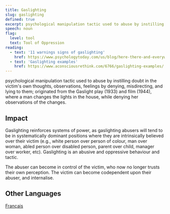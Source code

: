 ```yaml
---
title: Gaslighting
slug: gaslighting
defined: true
excerpt: psychological manipulation tactic used to abuse by instilling doubt in the victim's own thoughts, observations, feelings by denying, misdirecting, and lying to them; from the Gaslight play (1933) and film (1944)
speech: noun
flag:
  level: tool
  text: Tool of Oppression
reading:
  - text: '11 warnings signs of gaslighting'
    href: https://www.psychologytoday.com/us/blog/here-there-and-everywhere/201701/11-warning-signs-gaslighting
  - text: 'Gaslighting examples'
    href: https://www.aconsciousrethink.com/6766/gaslighting-examples/
---
```


psychological manipulation tactic used to abuse by instilling doubt in the victim's own thoughts, observations, feelings by denying, misdirecting, and lying to them; originated from the Gaslight play (1933) and film (1944), where a man changes the lights in the house, while denying her observations of the changes.

## Impact

Gaslighting reinforces systems of power, as gaslighting abusers will tend to be in systematically dominant positions where they are intrinsically believed over their victim (e.g., white person over person of colour, man over woman, abled person over disabled person, parent over child, manager over worker, etc). Gaslighting is an abusive and oppressive behaviour and tactic.

The abuser can become in control of the victim, who now no longer trusts their own perception. The victim can become codependent upon their abuser, and internalise.

## Other Languages

[Français](/definitions/fr_FR/gaslighting)
